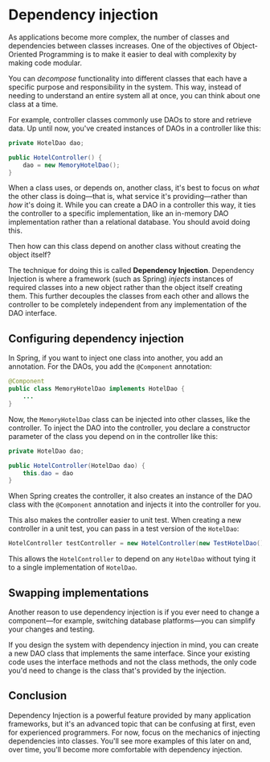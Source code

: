 # Dependency injection

As applications become more complex, the number of classes and dependencies between classes increases. One of the objectives of Object-Oriented Programming is to make it easier to deal with complexity by making code modular.

You can _decompose_ functionality into different classes that each have a specific purpose and responsibility in the system. This way, instead of needing to understand an entire system all at once, you can think about one class at a time.

For example, controller classes commonly use DAOs to store and retrieve data. Up until now, you've created instances of DAOs in a controller like this:

```java
private HotelDao dao;

public HotelController() {
    dao = new MemoryHotelDao();
}
```

When a class uses, or depends on, another class, it's best to focus on _what_ the other class is doing—that is, what service it's providing—rather than _how_ it's doing it. While you can create a DAO in a controller this way, it ties the controller to a specific implementation, like an in-memory DAO implementation rather than a relational database. You should avoid doing this.

Then how can this class depend on another class without creating the object itself?

The technique for doing this is called **Dependency Injection**. Dependency Injection is where a framework (such as Spring) _injects_ instances of required classes into a new object rather than the object itself creating them. This further decouples the classes from each other and allows the controller to be completely independent from any implementation of the DAO interface.

## Configuring dependency injection

In Spring, if you want to inject one class into another, you add an annotation. For the DAOs, you add the `@Component` annotation:

```java
@Component
public class MemoryHotelDao implements HotelDao {
    ...
}
```

Now, the `MemoryHotelDao` class can be injected into other classes, like the controller. To inject the DAO into the controller, you declare a constructor parameter of the class you depend on in the controller like this:

```java
private HotelDao dao;

public HotelController(HotelDao dao) {
    this.dao = dao
}
```

When Spring creates the controller, it also creates an instance of the DAO class with the `@Component` annotation and injects it into the controller for you.

This also makes the controller easier to unit test. When creating a new controller in a unit test, you can pass in a test version of the `HotelDao`:

```java
HotelController testController = new HotelController(new TestHotelDao());
```

This allows the `HotelController` to depend on any `HotelDao` without tying it to a single implementation of `HotelDao`.

## Swapping implementations

Another reason to use dependency injection is if you ever need to change a component—for example, switching database platforms—you can simplify your changes and testing.

If you design the system with dependency injection in mind, you can create a new DAO class that implements the same interface. Since your existing code uses the interface methods and not the class methods, the only code you'd need to change is the class that's provided by the injection.

## Conclusion

Dependency Injection is a powerful feature provided by many application frameworks, but it's an advanced topic that can be confusing at first, even for experienced programmers. For now, focus on the mechanics of injecting dependencies into classes. You'll see more examples of this later on and, over time, you'll become more comfortable with dependency injection.